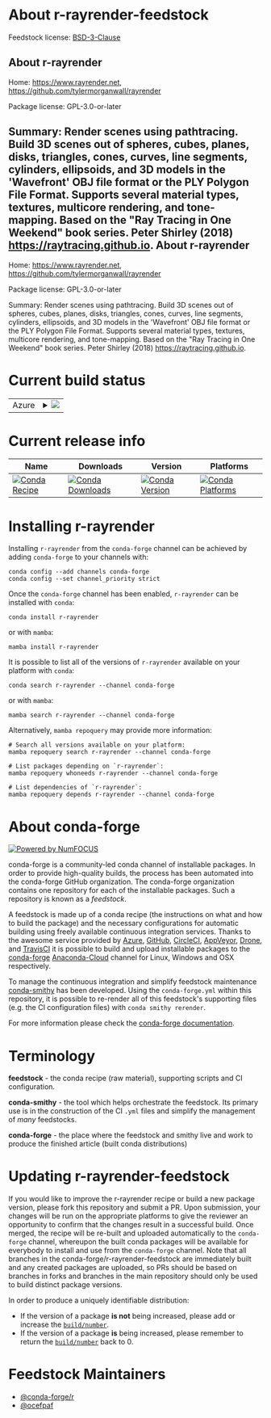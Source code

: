 About r-rayrender-feedstock
===========================

Feedstock license: [BSD-3-Clause](https://github.com/conda-forge/r-rayrender-feedstock/blob/main/LICENSE.txt)

About r-rayrender
-----------------

Home: https://www.rayrender.net, https://github.com/tylermorganwall/rayrender

Package license: GPL-3.0-or-later

Summary: Render scenes using pathtracing. Build 3D scenes out of spheres, cubes, planes, disks, triangles, cones, curves, line segments, cylinders, ellipsoids, and 3D models in the 'Wavefront' OBJ file format or the PLY Polygon File Format. Supports several material types, textures, multicore rendering, and tone-mapping. Based on the "Ray Tracing in One Weekend" book series. Peter Shirley (2018) <https://raytracing.github.io>.
About r-rayrender
-----------------

Home: https://www.rayrender.net, https://github.com/tylermorganwall/rayrender

Package license: GPL-3.0-or-later

Summary: Render scenes using pathtracing. Build 3D scenes out of spheres, cubes, planes, disks, triangles, cones, curves, line segments, cylinders, ellipsoids, and 3D models in the 'Wavefront' OBJ file format or the PLY Polygon File Format. Supports several material types, textures, multicore rendering, and tone-mapping. Based on the "Ray Tracing in One Weekend" book series. Peter Shirley (2018) <https://raytracing.github.io>.

Current build status
====================


<table>
    
  <tr>
    <td>Azure</td>
    <td>
      <details>
        <summary>
          <a href="https://dev.azure.com/conda-forge/feedstock-builds/_build/latest?definitionId=14166&branchName=main">
            <img src="https://dev.azure.com/conda-forge/feedstock-builds/_apis/build/status/r-rayrender-feedstock?branchName=main">
          </a>
        </summary>
        <table>
          <thead><tr><th>Variant</th><th>Status</th></tr></thead>
          <tbody><tr>
              <td>linux_64_r_base4.1</td>
              <td>
                <a href="https://dev.azure.com/conda-forge/feedstock-builds/_build/latest?definitionId=14166&branchName=main">
                  <img src="https://dev.azure.com/conda-forge/feedstock-builds/_apis/build/status/r-rayrender-feedstock?branchName=main&jobName=linux&configuration=linux%20linux_64_r_base4.1" alt="variant">
                </a>
              </td>
            </tr><tr>
              <td>linux_64_r_base4.2</td>
              <td>
                <a href="https://dev.azure.com/conda-forge/feedstock-builds/_build/latest?definitionId=14166&branchName=main">
                  <img src="https://dev.azure.com/conda-forge/feedstock-builds/_apis/build/status/r-rayrender-feedstock?branchName=main&jobName=linux&configuration=linux%20linux_64_r_base4.2" alt="variant">
                </a>
              </td>
            </tr><tr>
              <td>osx_64_r_base4.1</td>
              <td>
                <a href="https://dev.azure.com/conda-forge/feedstock-builds/_build/latest?definitionId=14166&branchName=main">
                  <img src="https://dev.azure.com/conda-forge/feedstock-builds/_apis/build/status/r-rayrender-feedstock?branchName=main&jobName=osx&configuration=osx%20osx_64_r_base4.1" alt="variant">
                </a>
              </td>
            </tr><tr>
              <td>osx_64_r_base4.2</td>
              <td>
                <a href="https://dev.azure.com/conda-forge/feedstock-builds/_build/latest?definitionId=14166&branchName=main">
                  <img src="https://dev.azure.com/conda-forge/feedstock-builds/_apis/build/status/r-rayrender-feedstock?branchName=main&jobName=osx&configuration=osx%20osx_64_r_base4.2" alt="variant">
                </a>
              </td>
            </tr><tr>
              <td>win_64</td>
              <td>
                <a href="https://dev.azure.com/conda-forge/feedstock-builds/_build/latest?definitionId=14166&branchName=main">
                  <img src="https://dev.azure.com/conda-forge/feedstock-builds/_apis/build/status/r-rayrender-feedstock?branchName=main&jobName=win&configuration=win%20win_64_" alt="variant">
                </a>
              </td>
            </tr>
          </tbody>
        </table>
      </details>
    </td>
  </tr>
</table>

Current release info
====================

| Name | Downloads | Version | Platforms |
| --- | --- | --- | --- |
| [![Conda Recipe](https://img.shields.io/badge/recipe-r--rayrender-green.svg)](https://anaconda.org/conda-forge/r-rayrender) | [![Conda Downloads](https://img.shields.io/conda/dn/conda-forge/r-rayrender.svg)](https://anaconda.org/conda-forge/r-rayrender) | [![Conda Version](https://img.shields.io/conda/vn/conda-forge/r-rayrender.svg)](https://anaconda.org/conda-forge/r-rayrender) | [![Conda Platforms](https://img.shields.io/conda/pn/conda-forge/r-rayrender.svg)](https://anaconda.org/conda-forge/r-rayrender) |

Installing r-rayrender
======================

Installing `r-rayrender` from the `conda-forge` channel can be achieved by adding `conda-forge` to your channels with:

```
conda config --add channels conda-forge
conda config --set channel_priority strict
```

Once the `conda-forge` channel has been enabled, `r-rayrender` can be installed with `conda`:

```
conda install r-rayrender
```

or with `mamba`:

```
mamba install r-rayrender
```

It is possible to list all of the versions of `r-rayrender` available on your platform with `conda`:

```
conda search r-rayrender --channel conda-forge
```

or with `mamba`:

```
mamba search r-rayrender --channel conda-forge
```

Alternatively, `mamba repoquery` may provide more information:

```
# Search all versions available on your platform:
mamba repoquery search r-rayrender --channel conda-forge

# List packages depending on `r-rayrender`:
mamba repoquery whoneeds r-rayrender --channel conda-forge

# List dependencies of `r-rayrender`:
mamba repoquery depends r-rayrender --channel conda-forge
```


About conda-forge
=================

[![Powered by
NumFOCUS](https://img.shields.io/badge/powered%20by-NumFOCUS-orange.svg?style=flat&colorA=E1523D&colorB=007D8A)](https://numfocus.org)

conda-forge is a community-led conda channel of installable packages.
In order to provide high-quality builds, the process has been automated into the
conda-forge GitHub organization. The conda-forge organization contains one repository
for each of the installable packages. Such a repository is known as a *feedstock*.

A feedstock is made up of a conda recipe (the instructions on what and how to build
the package) and the necessary configurations for automatic building using freely
available continuous integration services. Thanks to the awesome service provided by
[Azure](https://azure.microsoft.com/en-us/services/devops/), [GitHub](https://github.com/),
[CircleCI](https://circleci.com/), [AppVeyor](https://www.appveyor.com/),
[Drone](https://cloud.drone.io/welcome), and [TravisCI](https://travis-ci.com/)
it is possible to build and upload installable packages to the
[conda-forge](https://anaconda.org/conda-forge) [Anaconda-Cloud](https://anaconda.org/)
channel for Linux, Windows and OSX respectively.

To manage the continuous integration and simplify feedstock maintenance
[conda-smithy](https://github.com/conda-forge/conda-smithy) has been developed.
Using the ``conda-forge.yml`` within this repository, it is possible to re-render all of
this feedstock's supporting files (e.g. the CI configuration files) with ``conda smithy rerender``.

For more information please check the [conda-forge documentation](https://conda-forge.org/docs/).

Terminology
===========

**feedstock** - the conda recipe (raw material), supporting scripts and CI configuration.

**conda-smithy** - the tool which helps orchestrate the feedstock.
                   Its primary use is in the construction of the CI ``.yml`` files
                   and simplify the management of *many* feedstocks.

**conda-forge** - the place where the feedstock and smithy live and work to
                  produce the finished article (built conda distributions)


Updating r-rayrender-feedstock
==============================

If you would like to improve the r-rayrender recipe or build a new
package version, please fork this repository and submit a PR. Upon submission,
your changes will be run on the appropriate platforms to give the reviewer an
opportunity to confirm that the changes result in a successful build. Once
merged, the recipe will be re-built and uploaded automatically to the
`conda-forge` channel, whereupon the built conda packages will be available for
everybody to install and use from the `conda-forge` channel.
Note that all branches in the conda-forge/r-rayrender-feedstock are
immediately built and any created packages are uploaded, so PRs should be based
on branches in forks and branches in the main repository should only be used to
build distinct package versions.

In order to produce a uniquely identifiable distribution:
 * If the version of a package **is not** being increased, please add or increase
   the [``build/number``](https://docs.conda.io/projects/conda-build/en/latest/resources/define-metadata.html#build-number-and-string).
 * If the version of a package **is** being increased, please remember to return
   the [``build/number``](https://docs.conda.io/projects/conda-build/en/latest/resources/define-metadata.html#build-number-and-string)
   back to 0.

Feedstock Maintainers
=====================

* [@conda-forge/r](https://github.com/conda-forge/r/)
* [@ocefpaf](https://github.com/ocefpaf/)

